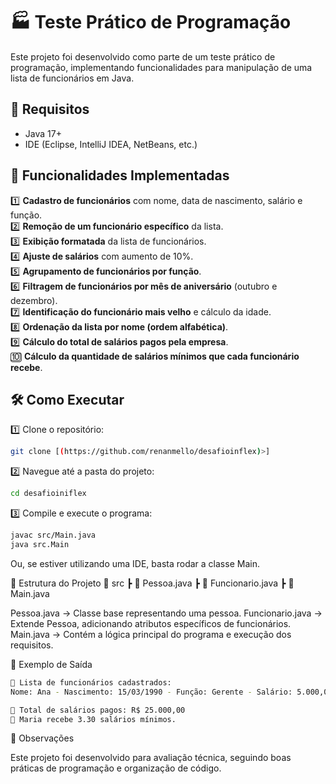 # 🏭 Teste Prático de Programação

Este projeto foi desenvolvido como parte de um teste prático de programação, implementando funcionalidades para manipulação de uma lista de funcionários em Java.  

## 📌 Requisitos  

- Java 17+  
- IDE (Eclipse, IntelliJ IDEA, NetBeans, etc.)  

## 🚀 Funcionalidades Implementadas  

1️⃣ **Cadastro de funcionários** com nome, data de nascimento, salário e função.  
2️⃣ **Remoção de um funcionário específico** da lista.  
3️⃣ **Exibição formatada** da lista de funcionários.  
4️⃣ **Ajuste de salários** com aumento de 10%.  
5️⃣ **Agrupamento de funcionários por função**.  
6️⃣ **Filtragem de funcionários por mês de aniversário** (outubro e dezembro).  
7️⃣ **Identificação do funcionário mais velho** e cálculo da idade.  
8️⃣ **Ordenação da lista por nome (ordem alfabética)**.  
9️⃣ **Cálculo do total de salários pagos pela empresa**.  
🔟 **Cálculo da quantidade de salários mínimos que cada funcionário recebe**.  

## 🛠️ Como Executar  

1️⃣ Clone o repositório:  
```bash
git clone [(https://github.com/renanmello/desafioinflex)>]
```
2️⃣ Navegue até a pasta do projeto:
```bash
cd desafioiniflex
```

3️⃣ Compile e execute o programa:
```bash
javac src/Main.java  
java src.Main
```
Ou, se estiver utilizando uma IDE, basta rodar a classe Main.

📂 Estrutura do Projeto
📂 src
 ┣ 📜 Pessoa.java
 ┣ 📜 Funcionario.java
 ┣ 📜 Main.java

Pessoa.java → Classe base representando uma pessoa.
Funcionario.java → Extende Pessoa, adicionando atributos específicos de funcionários.
Main.java → Contém a lógica principal do programa e execução dos requisitos.

📜 Exemplo de Saída
```bash
📌 Lista de funcionários cadastrados:
Nome: Ana - Nascimento: 15/03/1990 - Função: Gerente - Salário: 5.000,00  

📌 Total de salários pagos: R$ 25.000,00  
📌 Maria recebe 3.30 salários mínimos.  
```

📌 Observações

Este projeto foi desenvolvido para avaliação técnica, seguindo boas práticas de programação e organização de código.
